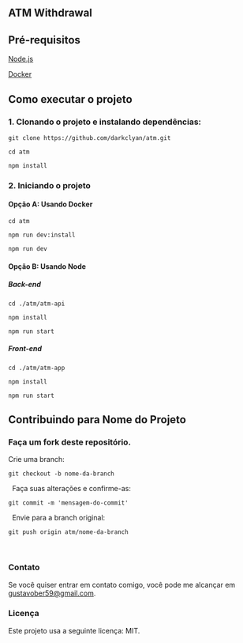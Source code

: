 ## ATM Withdrawal

## Pré-requisitos

[Node.js](https://nodejs.org/en/download)
&nbsp;

[Docker](https://www.docker.com/get-started/)

## Como executar o projeto

### 1. Clonando o projeto e instalando dependências:

```
git clone https://github.com/darkclyan/atm.git
```

```
cd atm
```

```
npm install
```

### 2. Iniciando o projeto

#### Opção A: Usando Docker

```
cd atm
```

```
npm run dev:install
```

```
npm run dev
```

#### Opção B: Usando Node

##### Back-end

```
cd ./atm/atm-api
```

```
npm install
```

```
npm run start
```

##### Front-end

```
cd ./atm/atm-app
```

```
npm install
```

```
npm run start
```

## Contribuindo para Nome do Projeto

### Faça um fork deste repositório.

Crie uma branch:

```
git checkout -b nome-da-branch
```

&nbsp;
Faça suas alterações e confirme-as:

```
git commit -m 'mensagem-do-commit'
```

&nbsp;
Envie para a branch original:

```
git push origin atm/nome-da-branch
```

&nbsp;

### Contato

Se você quiser entrar em contato comigo, você pode me alcançar em <gustavober59@gmail.com>.

### Licença

Este projeto usa a seguinte licença: MIT.
